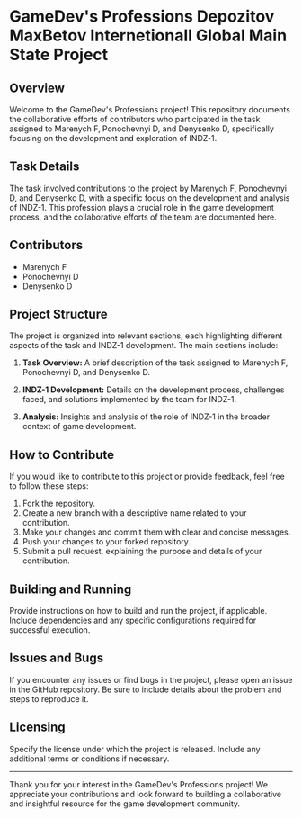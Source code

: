 # GameDev's Professions Depozitov MaxBetov Internetionall Global Main State Project 

## Overview

Welcome to the GameDev's Professions project! This repository documents the collaborative efforts of contributors who participated in the task assigned to Marenych F, Ponochevnyi D, and Denysenko D, specifically focusing on the development and exploration of INDZ-1.

## Task Details

The task involved contributions to the project by Marenych F, Ponochevnyi D, and Denysenko D, with a specific focus on the development and analysis of INDZ-1. This profession plays a crucial role in the game development process, and the collaborative efforts of the team are documented here.

## Contributors

- Marenych F
- Ponochevnyi D
- Denysenko D

## Project Structure

The project is organized into relevant sections, each highlighting different aspects of the task and INDZ-1 development. The main sections include:

1. **Task Overview:** A brief description of the task assigned to Marenych F, Ponochevnyi D, and Denysenko D.

2. **INDZ-1 Development:** Details on the development process, challenges faced, and solutions implemented by the team for INDZ-1.

3. **Analysis:** Insights and analysis of the role of INDZ-1 in the broader context of game development.

## How to Contribute

If you would like to contribute to this project or provide feedback, feel free to follow these steps:

1. Fork the repository.
2. Create a new branch with a descriptive name related to your contribution.
3. Make your changes and commit them with clear and concise messages.
4. Push your changes to your forked repository.
5. Submit a pull request, explaining the purpose and details of your contribution.

## Building and Running

Provide instructions on how to build and run the project, if applicable. Include dependencies and any specific configurations required for successful execution.

## Issues and Bugs

If you encounter any issues or find bugs in the project, please open an issue in the GitHub repository. Be sure to include details about the problem and steps to reproduce it.

## Licensing

Specify the license under which the project is released. Include any additional terms or conditions if necessary.

---

Thank you for your interest in the GameDev's Professions project! We appreciate your contributions and look forward to building a collaborative and insightful resource for the game development community.
